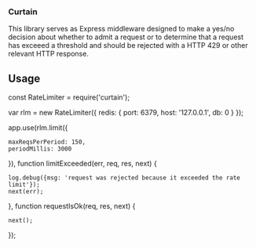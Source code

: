 

### Curtain

This library serves as Express middleware designed to make a yes/no decision about whether to admit a request or to determine that
a request has exceeed a threshold and should be rejected with a HTTP 429 or other relevant HTTP response.

## Usage



const RateLimiter = require('curtain');

var rlm = new RateLimiter({
    redis: {
        port: 6379,
        host: '127.0.0.1',
        db: 0
    }
});



app.use(rlm.limit({

    maxReqsPerPeriod: 150,
    periodMillis: 3000

}), function limitExceeded(err, req, res, next) {

    log.debug({msg: 'request was rejected because it exceeded the rate limit'});
    next(err);

}, function requestIsOk(req, res, next) {

    next();
});

